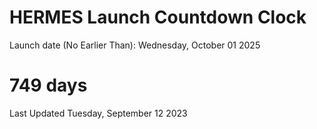 # HERMES Launch Countdown Clock

Launch date (No Earlier Than): Wednesday, October 01 2025
# 749 days

Last Updated Tuesday, September 12 2023